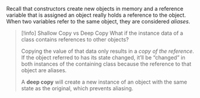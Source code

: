 Recall that constructors create new objects in memory and a reference variable that is assigned an object really holds a reference to the object. When two variables refer to the same object, they are considered *aliases*. 

> [!info] Shallow Copy vs Deep Copy
> What if the instance data of a class contains references to other objects?
> 
> Copying the value of that data only results in a *copy of the reference*. If the object referred to has its state changed, it’ll be “changed” in both instances of the containing class because the reference to that object are aliases.
> 
> A **deep copy** will create a new instance of an object with the same state as the original, which prevents aliasing.
> 


